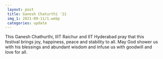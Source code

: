 ```yaml
---
 layout: post	
 title: Ganesh Chaturthi '21
 img_1: 2021-09-11/1.webp
 categories: update
---
```


This Ganesh Chathurthi, IIIT Raichur and IIT Hyderabad  pray that this festival brings joy, happiness, peace and stability to all. May God shower us with his blessings and abundant wisdom and infuse us with goodwill and love for all.